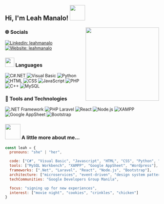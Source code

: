 <h2> Hi, I'm Leah Manalo! <img src="https://media.giphy.com/media/mGcNjsfWAjY5AEZNw6/giphy.gif" width="50"></h2>
<img align='right' src="https://media.giphy.com/media/aIJDrOomj81MQZz2uO/giphy.gif" width="240">

### 🌐 Socials
[![Linkedin: leahmanalo](https://img.shields.io/badge/-/leahmanalo-blue?style=flat-square&logo=Linkedin&logoColor=white&link=https://www.linkedin.com/in/leahmanalo/)](https://www.linkedin.com/in/leahmanalo/)
[![Website: leahmanalo](https://img.shields.io/badge/leahmanalo-ff007f.svg?&style=flat-square&logo=Google-Chrome&logoColor=white&link=https://madhatter08.github.io/LeahManaloPortfolio/)](https://madhatter08.github.io/LeahManaloPortfolio/)


### <img src="https://media.giphy.com/media/WUlplcMpOCEmTGBtBW/giphy.gif" width="30">  Languages
![C#.NET](https://img.shields.io/badge/-C%23.NET-512BD4?&logo=.NET&logoColor=white&style=flat)
![Visual Basic](https://img.shields.io/badge/-Visual%20Basic-5C2D91?&logo=dotnet&logoColor=white&style=flat)
![Python](https://img.shields.io/badge/-Python-3776AB?&logo=Python&logoColor=FFD43B)
![HTML](https://img.shields.io/badge/-HTML5-E34F26?&logo=HTML5&logoColor=white&style=flat)
![CSS](https://img.shields.io/badge/-CSS3-1572B6?&logo=CSS3&logoColor=white&style=flat)
![JavaScript](https://img.shields.io/badge/-JavaScript-F7DF1E?&logo=JavaScript&logoColor=black)
![PHP](https://img.shields.io/badge/-PHP-777BB4?&logo=PHP&logoColor=white&style=flat)
![C++](https://img.shields.io/badge/-C++-00599C?&logo=c%2b%2b&logoColor=white)
![MySQL](https://img.shields.io/badge/-MySQL-4479A1?&logo=MySQL&logoColor=white)
### 🔨 Tools and Technologies
![.NET Framework](https://img.shields.io/badge/-.NET%20Framework-512BD4?&logo=.NET&logoColor=white)
![PHP Laravel](https://img.shields.io/badge/-Laravel-FF2D20?&logo=Laravel&logoColor=white)
![React](https://img.shields.io/badge/-React-61DAFB?&logo=React&logoColor=black)
![Node.js](https://img.shields.io/badge/-Node.js-339933?&logo=Node.js&logoColor=white&style=flat)
![XAMPP](https://img.shields.io/badge/-XAMPP-FB7A24?&logo=XAMPP&logoColor=white)
![Google AppSheet](https://img.shields.io/badge/-Google%20AppSheet-5BB7F1?&logo=Google-Appsheet&logoColor=white)
![Bootstrap](https://img.shields.io/badge/-Bootstrap-7952B3?&logo=Bootstrap&logoColor=white)

### <img src="https://media.giphy.com/media/VgCDAzcKvsR6OM0uWg/giphy.gif" width="50"> A little more about me...  
```javascript
const leah = {
  pronouns: "she" | "her",

  code: ["C#", "Visual Basic", "Javascript", "HTML", "CSS", "Python", "PHP", "C++"],
  tools: ["MySQL Workbench", "XAMPP", "Google AppSheet", "Wordpress"],
  frameworks: [".Net", "Laravel", "React", "Node.js", "Bootstrap"],
  architecture: ["microservices", "event-driven", "design system pattern"],
  techCommunities: "Google Developers Group Manila",

  focus: "signing up for new experiences",
  interest: ["movie night", "cookies", "crinkles", "chicken"]
}
```
